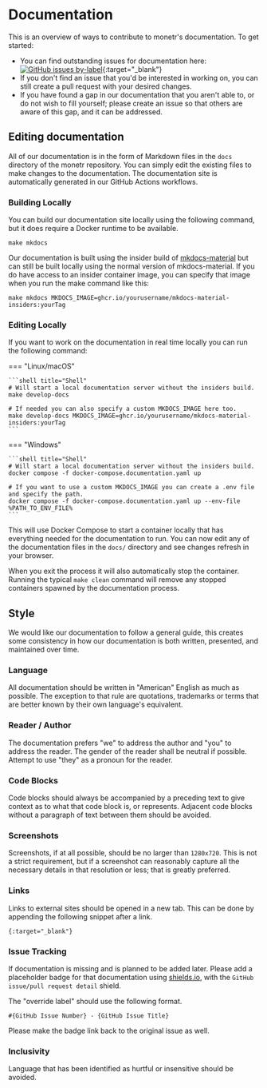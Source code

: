 # Documentation

This is an overview of ways to contribute to monetr's documentation. To get started:

- You can find outstanding issues for documentation
  here: [![GitHub issues by-label](https://img.shields.io/github/issues/monetr/monetr/documentation)](https://github.com/monetr/monetr/issues?q=is%3Aopen+is%3Aissue+label%3Adocumentation){:target="_blank"}
- If you don't find an issue that you'd be interested in working on, you can still create a pull request with your
  desired changes.
- If you have found a gap in our documentation that you aren't able to, or do not wish to fill yourself; please create
  an issue so that others are aware of this gap, and it can be addressed.

## Editing documentation

All of our documentation is in the form of Markdown files in the `docs` directory of the monetr repository. You can
simply edit the existing files to make changes to the documentation. The documentation site is automatically generated
in our GitHub Actions workflows.

### Building Locally

You can build our documentation site locally using the following command, but it does require a Docker runtime to be
available.

```shell title="Shell"
make mkdocs
```

Our documentation is built using the insider build of [mkdocs-material](https://github.com/squidfunk/mkdocs-material)
but can still be built locally using the normal version of mkdocs-material. If you do have access to an insider
container image, you can specify that image when you run the make command like this:

```shell title="Shell"
make mkdocs MKDOCS_IMAGE=ghcr.io/yourusername/mkdocs-material-insiders:yourTag
```

### Editing Locally

If you want to work on the documentation in real time locally you can run the following command:

=== "Linux/macOS"

    ```shell title="Shell"
    # Will start a local documentation server without the insiders build.
    make develop-docs
    
    # If needed you can also specify a custom MKDOCS_IMAGE here too.
    make develop-docs MKDOCS_IMAGE=ghcr.io/yourusername/mkdocs-material-insiders:yourTag
    ```

=== "Windows"

    ```shell title="Shell"
    # Will start a local documentation server without the insiders build.
    docker compose -f docker-compose.documentation.yaml up

    # If you want to use a custom MKDOCS_IMAGE you can create a .env file and specify the path.
    docker compose -f docker-compose.documentation.yaml up --env-file %PATH_TO_ENV_FILE%
    ```

This will use Docker Compose to start a container locally that has everything needed for the documentation to run. You
can now edit any of the documentation files in the `docs/` directory and see changes refresh in your browser.

When you exit the process it will also automatically stop the container. Running the typical `make clean` command will
remove any stopped containers spawned by the documentation process.

## Style

We would like our documentation to follow a general guide, this creates some consistency in how our documentation is
both written, presented, and maintained over time.

### Language

All documentation should be written in "American" English as much as possible. The exception to that rule are
quotations, trademarks or terms that are better known by their own language's equivalent.

### Reader / Author

The documentation prefers "we" to address the author and "you" to address the reader. The gender of the reader shall be
neutral if possible. Attempt to use "they" as a pronoun for the reader.

### Code Blocks

Code blocks should always be accompanied by a preceding text to give context as to what that code block is, or
represents. Adjacent code blocks without a paragraph of text between them should be avoided.

### Screenshots

Screenshots, if at all possible, should be no larger than `1280x720`. This is not a strict requirement, but if a
screenshot can reasonably capture all the necessary details in that resolution or less; that is greatly preferred.

### Links

Links to external sites should be opened in a new tab. This can be done by appending the following snippet after a link.

```text title="Open In New Tab"
{:target="_blank"}
```

### Issue Tracking

If documentation is missing and is planned to be added later. Please add a placeholder badge for that documentation
using [shields.io](https://shields.io/category/issue-tracking), with the `GitHub issue/pull request detail` shield.

The "override label" should use the following format.

```text title="Label Format"
#{GitHub Issue Number} - {GitHub Issue Title}
```

Please make the badge link back to the original issue as well.

### Inclusivity

Language that has been identified as hurtful or insensitive should be avoided.

